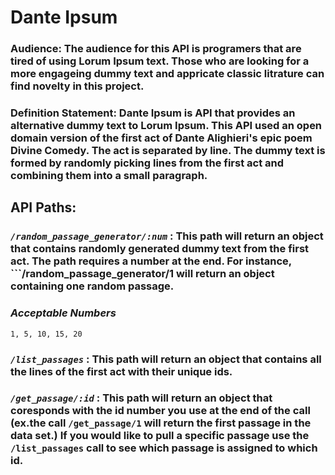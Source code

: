 # **Dante Ipsum**

### **Audience:** The audience for this API is programers that are tired of using Lorum Ipsum text. Those who are looking for a more engageing dummy text and appricate classic litrature can find novelty in this project.


### **Definition Statement**: Dante Ipsum is API that provides an alternative dummy text to Lorum Ipsum. This API used an open domain version of the first act of Dante Alighieri's epic poem Divine Comedy. The act is separated by line. The dummy text is formed by randomly picking lines from the first act and combining them into a small paragraph.


## **API Paths:**

### *```/random_passage_generator/:num```* : This path will return an object that contains randomly generated dummy text from the first act. The path requires a number at the end. For instance,  ```/random_passage_generator/1  will return an object containing one random passage.

### *Acceptable Numbers*
  ```1, 5, 10, 15, 20```

### *```/list_passages```* : This path will return an object that contains all the lines of the first act with their unique ids.

### *```/get_passage/:id```* : This path will return an object that coresponds with the id number you use at the end of the call (ex.the call ```/get_passage/1``` will return the first passage in the data set.) If you would like to pull a specific passage use the ```/list_passages``` call to see which passage is assigned to which id.
